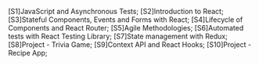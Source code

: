 [S1]JavaScript and Asynchronous Tests;
[S2]Introduction to React;
[S3]Stateful Components, Events and Forms with React;
[S4]Lifecycle of Components and React Router;
[S5]Agile Methodologies;
[S6]Automated tests with React Testing Library;
[S7]State management with Redux;
[S8]Project - Trivia Game;
[S9]Context API and React Hooks;
[S10]Project - Recipe App;
